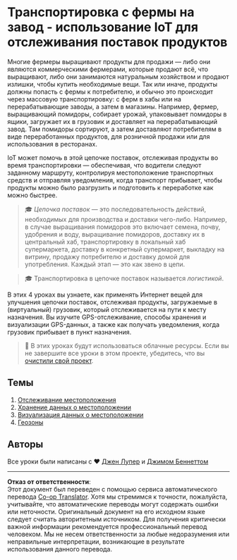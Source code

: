 <!--
CO_OP_TRANSLATOR_METADATA:
{
  "original_hash": "e978534a245b000725ed2a048f943213",
  "translation_date": "2025-08-27T00:34:16+00:00",
  "source_file": "3-transport/README.md",
  "language_code": "ru"
}
-->
# Транспортировка с фермы на завод - использование IoT для отслеживания поставок продуктов

Многие фермеры выращивают продукты для продажи — либо они являются коммерческими фермерами, которые продают всё, что выращивают, либо они занимаются натуральным хозяйством и продают излишки, чтобы купить необходимые вещи. Так или иначе, продукты должны попасть с фермы к потребителю, и обычно это происходит через массовую транспортировку: с ферм в хабы или на перерабатывающие заводы, а затем в магазины. Например, фермер, выращивающий помидоры, собирает урожай, упаковывает помидоры в ящики, загружает их в грузовик и доставляет на перерабатывающий завод. Там помидоры сортируют, а затем доставляют потребителям в виде переработанных продуктов, для розничной продажи или для использования в ресторанах.

IoT может помочь в этой цепочке поставок, отслеживая продукты во время транспортировки — обеспечивая, что водители следуют заданному маршруту, контролируя местоположение транспортных средств и отправляя уведомления, когда транспорт прибывает, чтобы продукты можно было разгрузить и подготовить к переработке как можно быстрее.

> 🎓 *Цепочка поставок* — это последовательность действий, необходимых для производства и доставки чего-либо. Например, в случае выращивания помидоров это включает семена, почву, удобрения и воду, выращивание помидоров, доставку их в центральный хаб, транспортировку в локальный хаб супермаркета, доставку в конкретный супермаркет, выкладку на витрину, продажу потребителю и доставку домой для употребления. Каждый этап — это как звено в цепи.

> 🎓 Транспортировка в цепочке поставок называется *логистикой*.

В этих 4 уроках вы узнаете, как применять Интернет вещей для улучшения цепочки поставок, отслеживая продукты, загружаемые в (виртуальный) грузовик, который отслеживается на пути к месту назначения. Вы изучите GPS-отслеживание, способы хранения и визуализации GPS-данных, а также как получать уведомления, когда грузовик прибывает в пункт назначения.

> 💁 В этих уроках будут использоваться облачные ресурсы. Если вы не завершите все уроки в этом проекте, убедитесь, что вы [очистили свой проект](../clean-up.md).

## Темы

1. [Отслеживание местоположения](lessons/1-location-tracking/README.md)  
1. [Хранение данных о местоположении](lessons/2-store-location-data/README.md)  
1. [Визуализация данных о местоположении](lessons/3-visualize-location-data/README.md)  
1. [Геозоны](lessons/4-geofences/README.md)  

## Авторы

Все уроки были написаны с ♥️ [Джен Лупер](https://github.com/jlooper) и [Джимом Беннеттом](https://GitHub.com/JimBobBennett)

---

**Отказ от ответственности**:  
Этот документ был переведен с помощью сервиса автоматического перевода [Co-op Translator](https://github.com/Azure/co-op-translator). Хотя мы стремимся к точности, пожалуйста, учитывайте, что автоматические переводы могут содержать ошибки или неточности. Оригинальный документ на его исходном языке следует считать авторитетным источником. Для получения критически важной информации рекомендуется профессиональный перевод человеком. Мы не несем ответственности за любые недоразумения или неправильные интерпретации, возникающие в результате использования данного перевода.